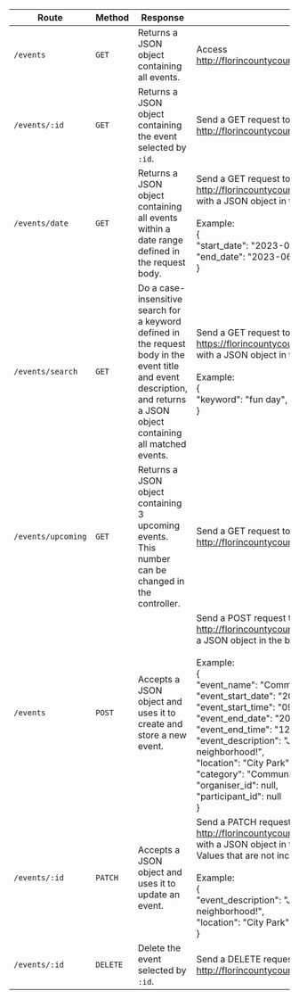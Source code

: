 | Route                    | Method | Response                                                                                        | Usage                                                                                                                                                                                                                                                                                                                                                                                                                                                                                                                                                                                     |
| ------------------------ | ------ | ----------------------------------------------------------------------------------------------- | ----------------------------------------------------------------------------------------------------------------------------------------------------------------------------------------------------------------------------------------------------------------------------------------------------------------------------------------------------------------------------------------------------------------------------------------------------------------------------------------------------------------------------------------------------------------------------------------- |
| `/events`                | `GET`  | Returns a JSON object containing all events.                                                    | Access http://florincountycouncil.onrender.com/events                                                                                                                                                                                                                                                                                                                                                                                                                                                                                                                             |
| `/events/:id`            | `GET`  | Returns a JSON object containing the event selected by `:id`.                                   | Send a GET request to http://florincountycouncil.onrender.com/events/:id                                                                                                                                                                                                                                                                                                                                                                                                                                                                                                          |
| `/events/date`           | `GET`  | Returns a JSON object containing all events within a date range defined in the request body. | Send a GET request to http://florincountycouncil.onrender.com/events/date with a JSON object in the body of the request.<br/><br/>Example:<br/>{<br/>"start_date": "2023-06-23",<br/>"end_date": "2023-06-27"<br/>}                                                                                                                                                                                                                                                                                                                                                      |
| `/events/search`| `GET`  | Do a case-insensitive search for a keyword defined in the request body in the event title and event description, and returns a JSON object containing all matched events.                           | Send a GET request to https://florincountycouncil.onrender.com/search/ with a JSON object in the body of the request.<br/><br/>Example:<br/>{<br/>"keyword": "fun day",<br>}                                                                                                                                                                                                                                                                                                                                                      |
| `/events/upcoming`| `GET`  | Returns a JSON object containing 3 upcoming events. This number can be changed in the controller.                           | Send a GET request to http://florincountycouncil.onrender.com/upcoming/                                                                                                                                                                                                                                                                                                                                                       |
| `/events`                | `POST` | Accepts a JSON object and uses it to create and store a new event.                              | Send a POST request to http://florincountycouncil.onrender.com/events with a JSON object in the body of the request.<br/><br/>Example:<br/>{<br/>"event_name": "Community Cleanup Day",<br/>"event_start_date": "2023-07-15",<br/>"event_start_time": "09:00:00",<br/>"event_end_date": "2023-07-15",<br/>"event_end_time": "12:00:00",<br/>"event_description": "Join us in cleaning up our neighborhood!",<br/>"location": "City Park",<br/>"category": "Community Service",<br/>"organiser_id": null,<br/>"participant_id": null<br/>} |
| `/events/:id`            | `PATCH` | Accepts a JSON object and uses it to update an event.                                           | Send a PATCH request to http://florincountycouncil.onrender.com/events/:id with a JSON object in the body of the request. Values that are not included will not be changed. <br/><br/>Example:<br/>{<br/>"event_description": "Join us in cleaning up our neighborhood!",<br/>"location": "City Park",<br/>} |
| `/events/:id`            | `DELETE`| Delete the event selected by `:id`.                                                            | Send a DELETE request to http://florincountycouncil.onrender.com/events/:id |
